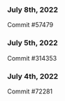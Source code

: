 ### July 8th, 2022

Commit #57479

### July 5th, 2022

Commit #314353


### July 4th, 2022

Commit #72281
